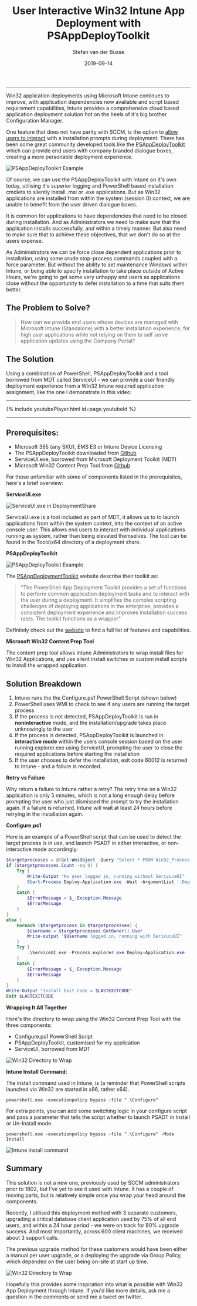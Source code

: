 ﻿---
layout: post
date: 2019-09-14
title:  "User Interactive Win32 Intune App Deployment with PSAppDeployToolkit"
tags: [Intune, Application Packaging ,Azure ,Windows 10 ,EMS ,PSAppDeployToolkit]
banner: "/SemiAnnualChat/assets/UserDrivenWin32/win32banner.png"
image: "/assets/UserDrivenWin32/Win32Twitter.png"
description: "Use Intune Win32 Application deployment and the PowerShell App Deployment Toolkit to provide a user friendly application deployment for required applications"
author: "Stefan van der Busse"
comments: true
youtubeId: x3-svH1b6WE
---
___

Win32 application deployments using Microsoft Intune continues to improve, with application dependencies now available and script based requirement capabilities, Intune provides a comprehensive cloud based application deployment solution hot on the heels of it's big brother Configuration Manager.

One feature that does not have parity with SCCM, is the option to [allow users to interact](https://docs.microsoft.com/en-us/sccm/core/plan-design/changes/whats-new-in-version-1802#allow-user-interaction-when-installing-an-application) with a installation prompts during deployment.
There has been some great community developed tools like the [PSAppDeployToolkit](https://psappdeploytoolkit.com/) which can provide end users with company branded dialogue boxes, creating a more personable deployment experience.

![PSAppDeployToolkit Example](/SemiAnnualChat/assets/UserDrivenWin32/Win32PSApp2.png "PSAppDeployToolkit Example")

Of course, we can use the PSAppDeployToolkit with Intune on it's own today, utilising it's superior logging and PowerShell based installation cmdlets to silently install .msi or .exe applications. But as Win32 applications are installed from within the system (session 0) context, we are unable to benefit from the user driven dialogue boxes.

It is common for applications to have dependencies that need to be closed during installation. And as Administrators we need to make sure that the application installs successfully, and within a timely manner. But also need to make sure that to achieve these objectives, that we don't do so at the users expense.

As Administrators we can be force close dependent applications prior to installation, using some crude stop-process commands coupled with a force parameter. But without the ability to set maintenance Windows within Intune, or being able to specify installation to take place outside of Active Hours, we're going to get some very unhappy end users as applications close without the opportunity to defer installation to a time that suits them better.

## The Problem to Solve?
> How can we provide end users whose devices are managed with Microsoft Intune (Standalone) with a better installation experience, for high user applications while not relying on them to self serve application updates using the Company Portal?

## The Solution
Using a combination of PowerShell, PSAppDeployToolkit and a tool borrowed from MDT called ServiceUI - we can provide a user friendly deployment experience from a Win32 Intune required application assignment, like the one I demonstrate in this video:

___
{% include youtubePlayer.html id=page.youtubeId %}
___

## Prerequisites:
* Microsoft 365 (any SKU), EMS E3 or Intune Device Licensing
* The PSAppDeployToolkit downloaded from [Github](https://github.com/PSAppDeployToolkit/PSAppDeployToolkit)
* ServiceUI.exe, borrowed from Microsoft Deployment Toolkit (MDT)
* Microsoft Win32 Content Prep Tool from [Github](https://github.com/microsoft/Microsoft-Win32-Content-Prep-Tool)

For those unfamiliar with some of components listed in the prerequisites, here's a brief overview:

**ServiceUI.exe**

![ServiceUI.exe in DeploymentShare](/SemiAnnualChat/assets/UserDrivenWin32/Win32PSApp10.png "ServiceUI.exe in DeploymentShare")

ServiceUI.exe is a tool included as part of MDT, it allows us to to launch applications from within the system context, into the context of an active console user. This allows end users to interact with individual applications running as system, rather than being elevated themselves. The tool can be found in the Tools\x64 directory of a deployment share.

**PSAppDeployToolkit**

![PSAppDeployToolkit Example](/SemiAnnualChat/assets/UserDrivenWin32/Win32PSApp2.png "PSAppDeployToolkit Example")

The [PSAppDeploymentToolkit](https://psappdeploytoolkit.com/) website describe their toolkit as:

> "The PowerShell App Deployment Toolkit provides a set of functions to perform common application deployment tasks and to interact with the user during a deployment. It simplifies the complex scripting challenges of deploying applications in the enterprise, provides a consistent deployment experience and improves installation success rates.
The toolkit functions as a wrapper"

Definitely check out the [website](https://psappdeploytoolkit.com/) to find a full list of features and capabilities.

**Microsoft Win32 Content Prep Tool**

The content prep tool allows Intune Administrators to wrap install files for Win32 Applications, and use silent install switches or custom install scripts to install the wrapped application.

## Solution Breakdown
1. Intune runs the the Configure.ps1 PowerShell Script (shown below)
2. PowerShell uses WMI to check to see if any users are running the target process
3. If the process is not detected, PSAppDeployToolkit is run in **noninteractive** mode, and the installation/upgrade takes place unknowingly to the user
4. If the process is detected, PSAppDeployToolkit is launched in **interactive mode** within the users console session based on the user running explorer.exe using ServiceUI, prompting the user to close the required applications before starting the installation
5. If the user chooses to defer the installation, exit code 60012 is returned to Intune - and a failure is recorded.

**Retry vs Failure**

Why return a failure to Intune rather a retry? The retry time on a Win32 application is only 5 minutes, which is not a long enough delay before prompting the user who just dismissed the prompt to try the installation again. If a failure is returned, Intune will wait at least 24 hours before retrying in the installation again.

**Configure.ps1**

Here is an example of a PowerShell script that can be used to detect the target process is in use, and launch PSADT in either interactive, or non-interactive mode accordingly:

```powershell
$targetprocesses = @(Get-WmiObject -Query "Select * FROM Win32_Process WHERE Name='7zFM.exe'" -ErrorAction SilentlyContinue)
if ($targetprocesses.Count -eq 0) {
    Try {
        Write-Output "No user logged in, running without SerivuceUI"
        Start-Process Deploy-Application.exe -Wait -ArgumentList '-DeployMode "NonInteractive"'
    }
    Catch {
        $ErrorMessage = $_.Exception.Message
        $ErrorMessage
    }
}
else {
    Foreach ($targetprocess in $targetprocesses) {
        $Username = $targetprocesses.GetOwner().User
        Write-output "$Username logged in, running with SerivuceUI"
    }
    Try {
        .\ServiceUI.exe -Process:explorer.exe Deploy-Application.exe
    }
    Catch {
        $ErrorMessage = $_.Exception.Message
        $ErrorMessage
    }
}
Write-Output "Install Exit Code = $LASTEXITCODE"
Exit $LASTEXITCODE
```
**Wrapping It All Together**

Here's the directory to wrap using the Win32 Content Prep Tool with the three components:
* Configure.ps1 PowerShell Script
* PSAppDeployToolkit, customised for my application
* ServiceUI, borrowed from MDT

![Win32 Directory to Wrap](/SemiAnnualChat/assets/UserDrivenWin32/Win32PSApp1.png "Win32 Directory to Wrap")

**Intune Install Command:**

The install command used in Intune, is (a reminder that PowerShell scripts launched via Win32 are started in x86, rather x64).
```
powershell.exe -executionpolicy bypass -file ".\Configure"
```
For extra points, you can add some switching logic in your configure script and pass a parameter that tells the script whether to launch PSADT in Install or Un-Install mode.
```
powershell.exe -executionpolicy bypass -file ".\Configure" -Mode Install
```

![Intune install command](/SemiAnnualChat/assets/UserDrivenWin32/Win32PSApp6.png "Intune install command")

## Summary

This solution is not a new one, previously used by SCCM administrators prior to 1802, but I've yet to see it used with Intune. It has a couple of moving parts, but is relatively simple once you wrap your head around the components.

Recently, I utilised this deployment method with 3 separate customers, upgrading a critical database client application used by 75% of all end users, and within a 24 hour period - we were on track for 80% upgrade success. And most importantly, across 600 client machines, we received about 3 support calls.

The previous upgrade method for these customers would have been either a manual per user upgrade, or a deploying the upgrade via Group Policy, which depended on the user being on-site at start up time.

![Win32 Directory to Wrap](/SemiAnnualChat/assets/UserDrivenWin32/Win32PSApp3.png "Win32 Directory to Wrap")

Hopefully this provides some inspiration into what is possible with Win32 App Deployment through Intune. If you'd like more details, ask me a question in the comments or send me a tweet on twitter.